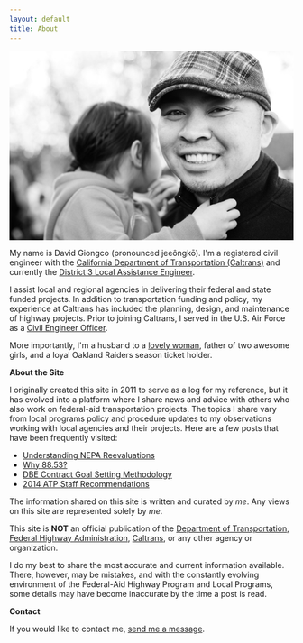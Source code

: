 ```yaml
---
layout: default
title: About
---
```


<img style="margin:0px auto;display:block" src="/images/dg.jpg">

My name is David Giongco (pronounced jeeôngkō). I'm a registered civil engineer with the [California Department of Transportation (Caltrans)][1] and currently the [District 3 Local Assistance Engineer][2].

I assist local and regional agencies in delivering their federal and state funded projects. In addition to transportation funding and policy, my experience at Caltrans has included the planning, design, and maintenance of highway projects. Prior to joining Caltrans, I served in the U.S. Air Force as a [Civil Engineer Officer][3].

More importantly, I'm a husband to a [lovely woman][4], father of two awesome girls, and a loyal Oakland Raiders season ticket holder.

**About the Site**

I originally created this site in 2011 to serve as a log for my reference, but it has evolved into a platform where I share news and advice with others who also work on federal-aid transportation projects. The topics I share vary from local programs policy and procedure updates to my observations working with local agencies and their projects. Here are a few posts that have been frequently visited:

* [Understanding NEPA Reevaluations][5]
* [Why 88.53?][6]
* [DBE Contract Goal Setting Methodology][7]
* [2014 ATP Staff Recommendations][8]

The information shared on this site is written and curated by *me*. Any views on this site are represented solely by *me*.

This site is **NOT** an official publication of the [Department of Transportation][9], [Federal Highway Administration][10], [Caltrans][1], or any other agency or organization.

I do my best to share the most accurate and current information available. There, however, may be mistakes, and with the constantly evolving environment of the Federal-Aid Highway Program and Local Programs, some details may have become inaccurate by the time a post is read.

**Contact**

If you would like to contact me, [send me a message](/contact).

[1]: http://www.dot.ca.gov/
[2]: http://dot.ca.gov/d3/departments/planning/localassistance.html
[3]: http://usmilitary.about.com/library/milinfo/afoffjobs/bl32ex.htm
[4]: http://chantelgiongco.com
[5]: /nepa-reevaluations.html
[6]: /why-88.53.html
[7]: /dbe-contract-goal-setting.html
[8]: /2014-atp-staff-recommendations.html
[9]: https://www.transportation.gov
[10]: http://www.fhwa.dot.gov

